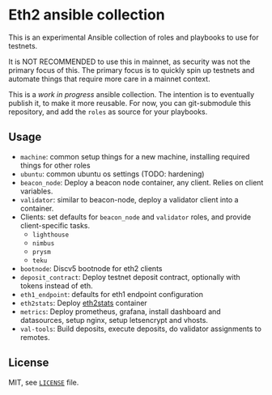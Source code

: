 # Eth2 ansible collection

This is an experimental Ansible collection of roles and playbooks to use for testnets.

It is NOT RECOMMENDED to use this in mainnet, as security was not the primary focus of this.
The primary focus is to quickly spin up testnets and automate things that require more care in a mainnet context.

This is a *work in progress* ansible collection. The intention is to eventually publish it, to make it more reusable.
For now, you can git-submodule this repository, and add the `roles` as source for your playbooks.

## Usage

- `machine`: common setup things for a new machine, installing required things for other roles
- `ubuntu`: common ubuntu os settings (TODO: hardening)
- `beacon_node`: Deploy a beacon node container, any client. Relies on client variables.
- `validator`: similar to beacon-node, deploy a validator client into a container.
- Clients: set defaults for `beacon_node` and `validator` roles, and provide client-specific tasks.
    - `lighthouse`
    - `nimbus`
    - `prysm`
    - `teku`
- `bootnode`: Discv5 bootnode for eth2 clients
- `deposit_contract`: Deploy testnet deposit contract, optionally with tokens instead of eth.
- `eth1_endpoint`: defaults for eth1 endpoint configuration
- `eth2stats`: Deploy [eth2stats](https://eth2stats.io) container
- `metrics`: Deploy prometheus, grafana, install dashboard and datasources, setup nginx, setup letsencrypt and vhosts.
- `val-tools`: Build deposits, execute deposits, do validator assignments to remotes. 

## License

MIT, see [`LICENSE`](./LICENSE) file.
